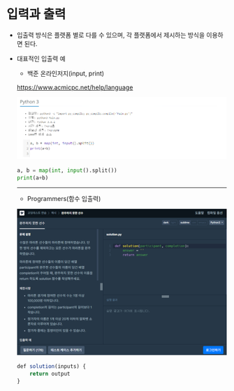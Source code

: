 # 입력과 출력

- 입출력 방식은 플랫폼 별로 다를 수 있으며, 각 플랫폼에서 제시하는 방식을 이용하면 된다.
- 대표적인 입출력 예
  - 백준 온라인저지(input, print)

  <https://www.acmicpc.net/help/language>

  ![파이썬_파일입출력](./img/1.png)

  ```python
  a, b = map(int, input().split())
  print(a+b)
  ```

  ------------------------------------------------------------

  - Programmers(함수 입출력)

  ![파이썬_함수입출력](./img/2.png)
  
  ```javascript
  def solution(inputs) {
      return output
  }
  ```
